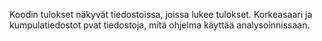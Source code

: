 
Koodin tulokset näkyvät tiedostoissa, joissa lukee tulokset. Korkeasaari ja kumpulatiedostot pvat tiedostoja, mitä ohjelma käyttää analysoinnissaan.

